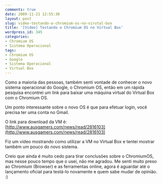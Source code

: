 ```yaml
---
comments: true
date: 2009-11-21 12:55:30
layout: post
slug: video-testando-o-chromium-os-no-virutal-box
title: '[Video] Testando o Chromium OS no Virtual Box'
wordpress_id: 345
categories:
- Chromium OS
- Sistema Operacional
tags:
- Chromium OS
- Google
- Sistema Operacional
- Virtual Box
---
```


Como a maioria das pessoas, também senti vontade de conhecer o novo sistema operacional do Google, o Chromium OS, então em um rápida pesquisa encontrei um link para baixar uma máquina virtual do Virtual Box com o Chromium OS.

Um ponto interessante sobre o novo OS é que para efetuar login, você precisa ter uma conta no Gmail.

O link para download da VM é: [http://www.ausgamers.com/news/read/2816103](http://www.ausgamers.com/news/read/2816103)

Fiz um vídeo mostrando como utilizar a VM no Virtual Box e tentei mostrar também um pouco do novo sistema.

Creio que ainda é muito cedo para tirar conclusões sobre o ChromiumOS, mas nesse pouco tempo que o usei, não me agradou. Me senti muito preso ao Chromium (Browser) e as ferramentas online, agora é aguardar até o lançamento oficial para testá-lo novamente e quem sabe mudar de opinião. :)

<div id="ytplayer"></div>
<script>
  var tag = document.createElement('script');
  tag.src = "https://www.youtube.com/player_api";
  var firstScriptTag = document.getElementsByTagName('script')[0];
  firstScriptTag.parentNode.insertBefore(tag, firstScriptTag);

  var player;
  function onYouTubePlayerAPIReady() {
    player = new YT.Player('ytplayer', {
      height: '390',
      width: '640',
      videoId: 'g5my_CyRuKc'
    });
  }
</script>
